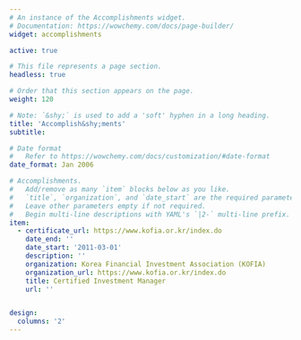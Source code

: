 ```yaml
---
# An instance of the Accomplishments widget.
# Documentation: https://wowchemy.com/docs/page-builder/
widget: accomplishments

active: true

# This file represents a page section.
headless: true

# Order that this section appears on the page.
weight: 120

# Note: `&shy;` is used to add a 'soft' hyphen in a long heading.
title: 'Accomplish&shy;ments'
subtitle:

# Date format
#   Refer to https://wowchemy.com/docs/customization/#date-format
date_format: Jan 2006

# Accomplishments.
#   Add/remove as many `item` blocks below as you like.
#   `title`, `organization`, and `date_start` are the required parameters.
#   Leave other parameters empty if not required.
#   Begin multi-line descriptions with YAML's `|2-` multi-line prefix.
item:
  - certificate_url: https://www.kofia.or.kr/index.do
    date_end: ''
    date_start: '2011-03-01'
    description: ''
    organization: Korea Financial Investment Association (KOFIA)
    organization_url: https://www.kofia.or.kr/index.do
    title: Certified Investment Manager
    url: ''


design:
  columns: '2'
---
```

